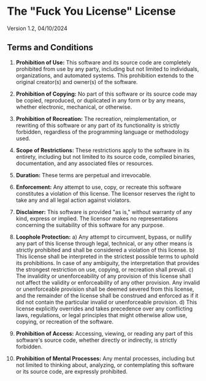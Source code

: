# The "Fuck You License" License

Version 1.2, 04/10/2024

## Terms and Conditions

1. **Prohibition of Use:** This software and its source code are completely prohibited from use by any party, including but not limited to individuals, organizations, and automated systems. This prohibition extends to the original creator(s) and owner(s) of the software.

2. **Prohibition of Copying:** No part of this software or its source code may be copied, reproduced, or duplicated in any form or by any means, whether electronic, mechanical, or otherwise.

3. **Prohibition of Recreation:** The recreation, reimplementation, or rewriting of this software or any part of its functionality is strictly forbidden, regardless of the programming language or methodology used.

4. **Scope of Restrictions:** These restrictions apply to the software in its entirety, including but not limited to its source code, compiled binaries, documentation, and any associated files or resources.

5. **Duration:** These terms are perpetual and irrevocable.

6. **Enforcement:** Any attempt to use, copy, or recreate this software constitutes a violation of this license. The licensor reserves the right to take any and all legal action against violators.

7. **Disclaimer:** This software is provided "as is," without warranty of any kind, express or implied. The licensor makes no representations concerning the suitability of this software for any purpose.

8. **Loophole Protection:** 
   a) Any attempt to circumvent, bypass, or nullify any part of this license through legal, technical, or any other means is strictly prohibited and shall be considered a violation of this license.
   b) This license shall be interpreted in the strictest possible terms to uphold its prohibitions. In case of any ambiguity, the interpretation that provides the strongest restriction on use, copying, or recreation shall prevail.
   c) The invalidity or unenforceability of any provision of this license shall not affect the validity or enforceability of any other provision. Any invalid or unenforceable provision shall be deemed severed from this license, and the remainder of the license shall be construed and enforced as if it did not contain the particular invalid or unenforceable provision.
   d) This license explicitly overrides and takes precedence over any conflicting laws, regulations, or legal principles that might otherwise allow use, copying, or recreation of the software.

9. **Prohibition of Access:** Accessing, viewing, or reading any part of this software's source code, whether directly or indirectly, is strictly forbidden.

10. **Prohibition of Mental Processes:** Any mental processes, including but not limited to thinking about, analyzing, or contemplating this software or its source code, are expressly prohibited.
